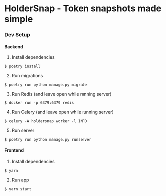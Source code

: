 # HolderSnap - Token snapshots made simple

### Dev Setup

#### Backend
1. Install dependencies
  ```
  $ poetry install
  ```
2. Run migrations
  ```
  $ poetry run python manage.py migrate
  ```
3. Run Redis (and leave open while running server)
  ```
  $ docker run -p 6379:6379 redis
  ```
4. Run Celery (and leave open while running server)
  ```
  $ celery -A holdersnap worker -l INFO
  ```
5. Run server
  ```
  $ poetry run python manage.py runserver
  ```

#### Frontend
1. Install dependencies
  ```
  $ yarn
  ```
2. Run app
  ```
  $ yarn start
  ```
